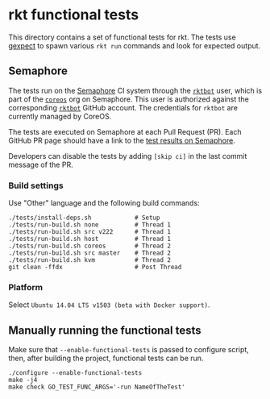 # rkt functional tests

This directory contains a set of functional tests for rkt.
The tests use [gexpect](https://github.com/steveeJ/gexpect) to spawn various `rkt run` commands and look for expected output.

## Semaphore

The tests run on the [Semaphore](https://semaphoreci.com/) CI system through the [`rktbot`](https://semaphoreci.com/rktbot) user, which is part of the [`coreos`](https://semaphoreci.com/coreos/) org on Semaphore.
This user is authorized against the corresponding [`rktbot`](https://github.com/rktbot) GitHub account.
The credentials for `rktbot` are currently managed by CoreOS.

The tests are executed on Semaphore at each Pull Request (PR). Each GitHub PR page should have a link to the [test results on Semaphore](https://semaphoreci.com/coreos/rkt).

Developers can disable the tests by adding `[skip ci]` in the last commit message of the PR.

### Build settings

Use "Other" language and the following build commands:

```
./tests/install-deps.sh            # Setup
./tests/run-build.sh none          # Thread 1
./tests/run-build.sh src v222      # Thread 1
./tests/run-build.sh host          # Thread 1
./tests/run-build.sh coreos        # Thread 2
./tests/run-build.sh src master    # Thread 2
./tests/run-build.sh kvm           # Thread 2
git clean -ffdx                    # Post Thread
```

### Platform

Select `Ubuntu 14.04 LTS v1503 (beta with Docker support)`.

## Manually running the functional tests

Make sure that `--enable-functional-tests` is passed to configure
script, then, after building the project, functional tests can be run.

```
./configure --enable-functional-tests
make -j4
make check GO_TEST_FUNC_ARGS='-run NameOfTheTest'
```
